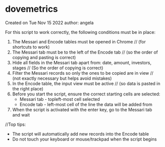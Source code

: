 # dovemetrics
Created on Tue Nov 15 2022
author: angela


For this script to work correctly, the following conditions must be in place:
1. The Messari and Encode tables must be opened in Chrome                           // (for shortcuts to work)
2. The Messari tab must be to the left of the Encode tab                            // (so the order of copying and pasting is correct)
3. Hide all fields in the Messari tab apart from: date, amount, investors, stages   // (So the order of copying is correct)
4. Filter the Messari records so only the ones to be copied are in view             // (not exactly necessary but helps avoid mistakes)
5. In the Encode table, the input view must be active                               // (so data is pasted in the right place)
6. Before you start the script, ensure the correct starting cells are selected:
    - Messari tab - topleft-most cell selected
    - Encode tab - left-most cell of the line the data will be added from
7. When the script is activated with the enter key, go to the Messari tab and wait

//Top tips:
  + The script will automatically add new records into the Encode table
  + Do not touch your keyboard or mouse/trackpad when the script begins

